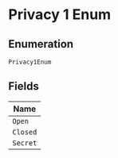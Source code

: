 
# Privacy 1 Enum

## Enumeration

`Privacy1Enum`

## Fields

| Name |
|  --- |
| `Open` |
| `Closed` |
| `Secret` |

